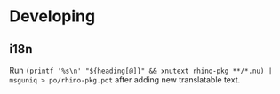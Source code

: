 # Developing

## i18n
Run `(printf '%s\n' "${heading[@]}" && xnutext rhino-pkg **/*.nu) | msguniq > po/rhino-pkg.pot` after adding new translatable text.

